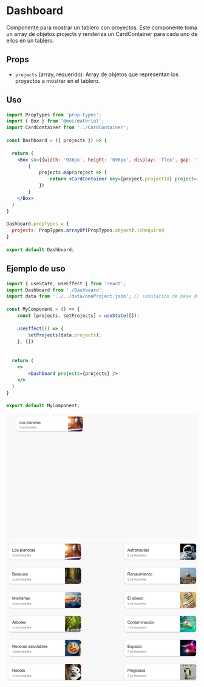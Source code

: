 # Dashboard

Componente para mostrar un tablero con proyectos.
Este componente toma un array de objetos projects y renderiza un CardContainer para cada uno de ellos en un tablero.

## Props

- `projects` (array, requerido): Array de objetos que representan los proyectos a mostrar en el tablero.

## Uso

```jsx
import PropTypes from 'prop-types';
import { Box } from '@mui/material';
import CardContainer from '../CardContainer';

const Dashboard = ({ projects }) => {

  return (
    <Box sx={{width: '936px', height: '696px', display: 'flex', gap: '1.5rem', flexWrap: 'wrap', justifyContent: 'space-between'}}>
        {
            projects.map(project => {
                return <CardContainer key={project.projectId} project={project}/>
            })
        }
    </Box>
  )
}

Dashboard.propTypes = {
  projects: PropTypes.arrayOf(PropTypes.object).isRequired
}

export default Dashboard;
```

## Ejemplo de uso
```jsx
import { useState, useEffect } from 'react';
import Dashboard from './Dashboard';
import data from '../../data/oneProject.json'; // simulación de base de datos

const MyComponent = () => {
    const [projects, setProjects] = useState([]);

    useEffect(() => {
        setProjects(data.projects);
    }, [])


  return (
    <>
        <Dashboard projects={projects} /> 
    </>
  )
}

export default MyComponent;
```

![AvailableHomeOne](../../../assets/images/doc/AvailableDashboardOne.png)
![AvailableHomeMany](../../../assets/images/doc/AvailableDashboardMany.png)